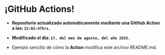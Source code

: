 # ¡GitHub Actions!
* **Repositorio actualizado automáticamente mediante una GitHub Action a las: `22:02:47hrs.`**
* **Modificado el día: `17, del mes de agosto, del año 2025.`**

* Ejemplo sencillo de cómo la **Action** modifica este archivo README.md.
